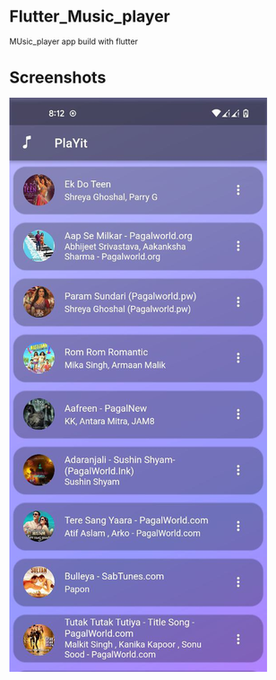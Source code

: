 # Flutter_Music_player
MUsic_player app build with flutter

# Screenshots
 
![GitHub Logo](https://github.com/adarshsudhi/Flutter_music_player/blob/main/assets/first.jpg?raw=true)
